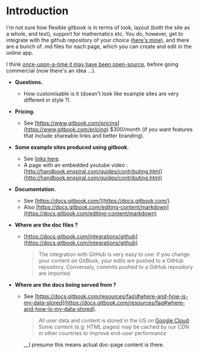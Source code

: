# Introduction

I'm not sure how flexible gitbook is in terms of look, layout \(both the site as a whole, and text\), support for mathematics etc. You do, however, get to integrate with the github repository of your choice \([here's mine](https://github.com/abhattal-ost/DocsPlay)\), and there are a bunch of .md files for each page, which you can create and edit in the online app.

I think [once-upon-a-time it may have been open-source](https://github.com/GitbookIO/gitbook), before going commercial \(now there's an idea ...\).

* **Questions.**
  * How customisable is it \(doesn't look like example sites are very different in style ?\). 
* **Pricing.**
  * See [https://www.gitbook.com/pricing](https://www.gitbook.com/pricing) $300/month \(if you want features that include shareable links and better branding\). 
* **Some example sites produced using gitbook.**
  * See [links here](https://github.com/GitbookIO/gitbook/blob/master/docs/examples.md).
  * A page with an embedded youtube video : [http://handbook.enspiral.com/guides/contributing.html](http://handbook.enspiral.com/guides/contributing.html) 
* **Documentation.**
  * See [https://docs.gitbook.com/](https://docs.gitbook.com/)
  * Also [https://docs.gitbook.com/editing-content/markdown](https://docs.gitbook.com/editing-content/markdown) 
* **Where are the doc files ?**

  * [https://docs.gitbook.com/integrations/github](https://docs.gitbook.com/integrations/github)  


    > The integration with GitHub is very easy to use: if you change your content on GitBook, your edits are pushed to a GitHub repository. Conversely, commits pushed to a GitHub repository are imported

* **Where are the docs being served from ?**
  * See [https://docs.gitbook.com/resources/faq\#where-and-how-is-my-data-stored](https://docs.gitbook.com/resources/faq#where-and-how-is-my-data-stored).  


    > All user data and content is stored in the US on [Google Cloud](https://cloud.google.com/). Some content \(e.g: HTML pages\) may be cached by our CDN in other countries to improve end-user performance

  
    __I presume this means actual doc-page content is there.



